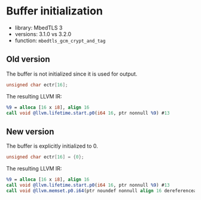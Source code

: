 # Buffer initialization
- library: MbedTLS 3
- versions: 3.1.0 vs 3.2.0
- function: `mbedtls_gcm_crypt_and_tag`

## Old version
The buffer is not initialized since it is used for output.

```c
unsigned char ectr[16];
```

The resulting LLVM IR:

```llvm
%9 = alloca [16 x i8], align 16
call void @llvm.lifetime.start.p0(i64 16, ptr nonnull %9) #13
```

## New version
The buffer is explicitly initialized to 0.

```c
unsigned char ectr[16] = {0};
```

The resulting LLVM IR:

```llvm
%9 = alloca [16 x i8], align 16
call void @llvm.lifetime.start.p0(i64 16, ptr nonnull %9) #13
call void @llvm.memset.p0.i64(ptr noundef nonnull align 16 dereferenceable(16) %9, i8 0, i64 16, i1 false),

```
